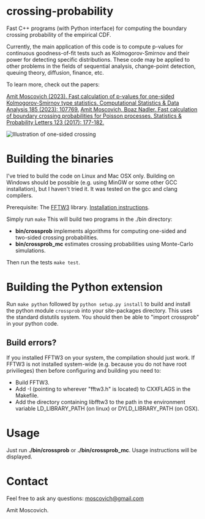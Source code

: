 crossing-probability
====================

Fast C++ programs (with Python interface) for computing the boundary crossing probability of the empirical CDF.

Currently, the main application of this code is to compute p-values for continuous goodness-of-fit tests such as Kolmogorov-Smirnov and their power for detecting specific distributions. These code may be applied to other problems in the fields of sequential analysis, change-point detection, queuing theory, diffusion, finance, etc.  

To learn more, check out the papers:

[Amit Moscovich (2023). Fast calculation of p-values for one-sided Kolmogorov-Smirnov type statistics. Computational Statistics & Data Analysis 185 (2023): 107769.]([https://arxiv.org/abs/2009.04954](https://doi.org/10.1016/j.csda.2023.107769))
[Amit Moscovich, Boaz Nadler. Fast calculation of boundary crossing probabilities for Poisson processes. Statistics & Probability Letters 123 (2017): 177-182.](https://doi.org/10.1016/j.spl.2016.11.027 )

![Illustration of one-sided crossing](https://raw.githubusercontent.com/mosco/crossing-probability/master/illustration-one-sided.svg)

# Building the binaries

I've tried to build the code on Linux and Mac OSX only. Building on Windows should be possible (e.g. using MinGW or some other GCC installation), but I haven't tried it. It was tested on the gcc and clang compilers.

Prerequisite: The [FFTW3](http://www.fftw.org/) library. [Installation instructions](http://www.fftw.org/download.html).

Simply run
`make`
This will build two programs in the ./bin directory:

* **bin/crossprob** implements algorithms for computing one-sided and two-sided crossing probabilities.
* **bin/crossprob_mc** estimates crossing probabilities using Monte-Carlo simulations.
 
Then run the tests ```make test```.

# Building the Python extension

Run ```make python``` followed by ```python setup.py install``` to build and install the python module ```crossprob``` into your site-packages directory. This uses the standard distutils system. You should then be able to "import crossprob" in your python code.

## Build errors?

If you installed FFTW3 on your system, the compilation should just work. If FFTW3 is not installed system-wide (e.g. because you do not have root privilieges) then before configuring and building you need to:
* Build FFTW3.
* Add -I<FFTW include dir location> (pointing to wherever "fftw3.h" is located) to CXXFLAGS in the Makefile.
* Add the directory containing libfftw3 to the path in the environment variable LD_LIBRARY_PATH (on linux) or DYLD_LIBRARY_PATH (on OSX).


# Usage

Just run **./bin/crossprob** or **./bin/crossprob_mc**. Usage instructions will be displayed.

# Contact

Feel free to ask any questions: moscovich@gmail.com

Amit Moscovich.
